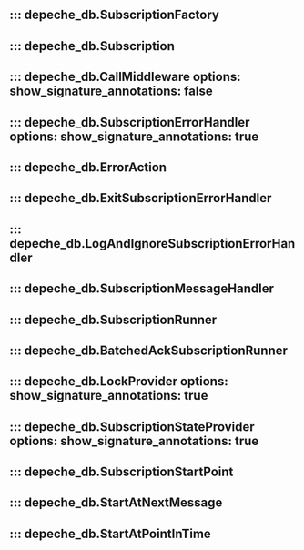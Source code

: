 ::: depeche_db.SubscriptionFactory
---
::: depeche_db.Subscription
---
::: depeche_db.CallMiddleware
    options:
      show_signature_annotations: false
---
::: depeche_db.SubscriptionErrorHandler
    options:
      show_signature_annotations: true
---
::: depeche_db.ErrorAction
---
::: depeche_db.ExitSubscriptionErrorHandler
---
::: depeche_db.LogAndIgnoreSubscriptionErrorHandler
---
::: depeche_db.SubscriptionMessageHandler
---
::: depeche_db.SubscriptionRunner
---
::: depeche_db.BatchedAckSubscriptionRunner
---
::: depeche_db.LockProvider
    options:
      show_signature_annotations: true
---
::: depeche_db.SubscriptionStateProvider
    options:
      show_signature_annotations: true
---
::: depeche_db.SubscriptionStartPoint
---
::: depeche_db.StartAtNextMessage
---
::: depeche_db.StartAtPointInTime
---
